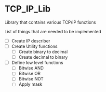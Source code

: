 # TCP_IP_Lib
Library that contains various TCP/IP functions

List of things that are needed to be implemented

- [ ] Create IP describer
- [ ] Create Utility functions
	- [ ]  Create binary to decimal 
	- [ ]  Create decimal to binary
	
- [ ] Define low level functions
	- [ ] Bitwise AND
	- [ ] Bitwise OR
	- [ ] Bitwise NOT
	- [ ] Apply mask

